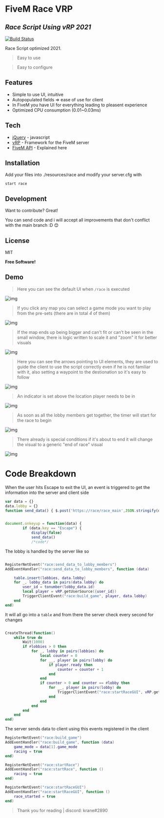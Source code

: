 # FiveM Race VRP
## _Race Script Using vRP 2021_

[![Build Status](https://travis-ci.org/joemccann/dillinger.svg?branch=master)](https://travis-ci.org/joemccann/dillinger)

Race Script optimized 2021.

> Easy to use

> Easy to configure


## Features

- Simple to use UI, intuitive
- Autopopulated fields => ease of use for client
- In FiveM you have UI for everything leading to pleasent experience
- Optimized CPU consumption (0.01~0.03ms)



## Tech

- [jQuery](https://github.com/jquery/jquery) - javascript
- [vRP](https://github.com/ImagicTheCat/vRP) - Framework for the FiveM server
- [FiveM API](https://github.com/citizenfx/fivem) - Explained here

## Installation

Add your files into ./resources/race and modify your server.cfg with
```
start race
```

## Development

Want to contribute? Great!

You can send code and i will accept all improvements that don't conflict with the main branch :D 😊

## License

MIT

**Free Software!**

## Demo

>Here you can see the default UI when `/race` is executed

![img](https://raw.githubusercontent.com/kranercc/FiveM_Race_vRP/main/docs/Screenshot_4.png)


>If you click any map you can select a game mode you want to play from the pre-sets (there are in total _4_ of them)

![img](https://raw.githubusercontent.com/kranercc/FiveM_Race_vRP/main/docs/different_game_mods.png)

>If the map ends up being bigger and can't fit or can't be seen in the small window, there is logic written to scale it and "zoom" it for better visuals

![img](https://raw.githubusercontent.com/kranercc/FiveM_Race_vRP/main/docs/zoom_on_selection.png)

>Here you can see the arrows pointing to UI elements, they are used to guide the client to use the script correctly even if he is not familiar with it, also setting a waypoint to the destionation so it's easy to follow

![img](https://raw.githubusercontent.com/kranercc/FiveM_Race_vRP/main/docs/basic%20ui%20info%20after%20invite%20to%20go%20to%20the%20start%20of%20race.png)

>An indicator is set above the location player needs to be in 

![img](https://raw.githubusercontent.com/kranercc/FiveM_Race_vRP/main/docs/indicator.png)

>As soon as all the lobby members get together, the timer will start for the race to begin 

![img](https://raw.githubusercontent.com/kranercc/FiveM_Race_vRP/main/docs/readysetgo.png)


>There already is special conditions if it's about to end it will change the visual to a generic "end of race" visual

![img](https://raw.githubusercontent.com/kranercc/FiveM_Race_vRP/main/docs/special_end_cp_visual.png)


# Code Breakdown

When the user hits Escape to exit the UI, an event is triggered to get the information into the server and client side

``` js
var data = {}
data.lobby = {}
function send_data() { $.post('https://race/race_main',JSON.stringify(data)) }


document.onkeyup = function(data) {
        if (data.key == "Escape") {
            display(false)
            send_data()
            /*code*/
```

The lobby is handled by the server like so
```lua

RegisterNetEvent("race:send_data_to_lobby_members")
AddEventHandler("race:send_data_to_lobby_members", function (data)    

    table.insert(lobbies, data.lobby) 
    for _, lobby_data in pairs(data.lobby) do
        user_id = tonumber(lobby_data.id)
        local player = vRP.getUserSource({user_id})
        TriggerClientEvent("race:build_game", player, data.lobby) 
    end
end)

```

It will all go into a `table` and from there the server check every second for changes


```lua

CreateThread(function()
    while true do
        Wait(1000)
        if #lobbies > 0 then
            for _, lobby in pairs(lobbies) do
                local counter = 0
                for __, player in pairs(lobby) do
                    if player.ready then
                        counter = counter + 1
                    end
                end
                if counter > 0 and counter == #lobby then
                    for __, player in pairs(lobby) do
                        TriggerClientEvent("race:startRaceGUI", vRP.getUserSource({tonumber(player.id)}))
                    end
                end
            end
        end
    end
end)
```


The server sends data to client using this events registered in the client

```lua
RegisterNetEvent("race:build_game")
AddEventHandler("race:build_game", function (data)
    game_mode = data[1].game_mode
    racing = true
end)

RegisterNetEvent("race:startRace")
AddEventHandler("race:startRace", function ()
    racing = true
end)

RegisterNetEvent("race:startRaceGUI")
AddEventHandler("race:startRaceGUI", function ()
    race_started = true
end)
```


> Thank you for reading | discord: krane#2890 


